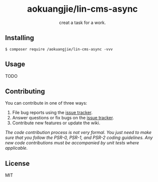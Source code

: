 <h1 align="center"> aokuangjie/lin-cms-async </h1>

<p align="center"> creat a task for a work.</p>


## Installing

```shell
$ composer require /aokuangjie/lin-cms-async -vvv
```

## Usage

TODO

## Contributing

You can contribute in one of three ways:

1. File bug reports using the [issue tracker](https://github.com//aokuangjie/lin-cms-async/issues).
2. Answer questions or fix bugs on the [issue tracker](https://github.com//aokuangjie/lin-cms-async/issues).
3. Contribute new features or update the wiki.

_The code contribution process is not very formal. You just need to make sure that you follow the PSR-0, PSR-1, and PSR-2 coding guidelines. Any new code contributions must be accompanied by unit tests where applicable._

## License

MIT